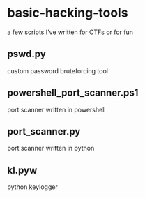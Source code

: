 # basic-hacking-tools
a few scripts I've written for CTFs or for fun

## pswd.py
custom password bruteforcing tool

## powershell_port_scanner.ps1
port scanner written in powershell

## port_scanner.py
port scanner written in python

## kl.pyw
python keylogger
